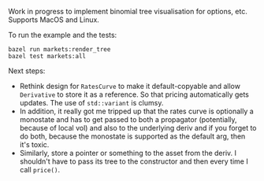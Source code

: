 Work in progress to implement binomial tree visualisation for options, etc.
Supports MacOS and Linux.

To run the example and the tests:
```
bazel run markets:render_tree
bazel test markets:all
```

Next steps:
- Rethink design for `RatesCurve` to make it default-copyable and allow `Derivative` to store it
  as a reference. So that pricing automatically gets updates. The use of `std::variant` is clumsy.
- In addition, it really got me tripped up that the rates curve is optionally a monostate and has to
  get passed to both a propagator (potentially, because of local vol) and also to the underlying deriv
  and if you forget to do both, because the monostate is supported as the default arg, then it's toxic.
- Similarly, store a pointer or something to the asset from the deriv. I shouldn't have to pass its
  tree to the constructor and then every time I call `price()`.
